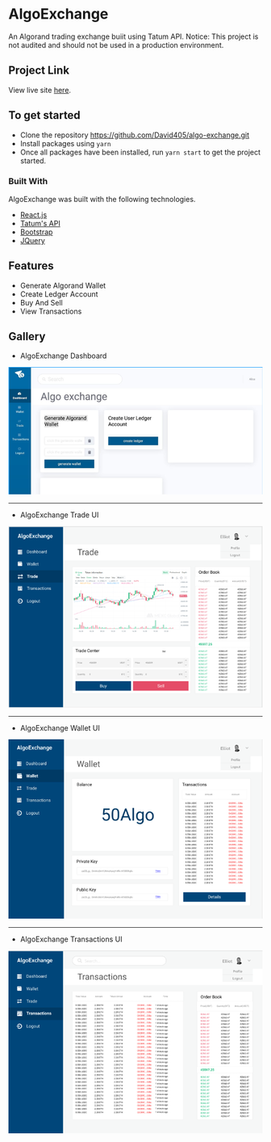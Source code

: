 # AlgoExchange

An Algorand trading exchange buiit using Tatum API.
Notice: This project is not audited and should not be used in a production environment.

## Project Link

View live site [here](https://algo-exchange.netlify.app).

## To get started

- Clone the repository <https://github.com/David405/algo-exchange.git>
- Install packages using `yarn`
- Once all packages have been installed, run `yarn start` to get the project started.

### Built With

AlgoExchange was built with the following technologies.

- [React.js](https://reactjs.org/)
- [Tatum's API](https://github.com/tatumio/tatum-js)
- [Bootstrap](https://getbootstrap.com)
- [JQuery](https://jquery.com)

## Features

- Generate Algorand Wallet
- Create Ledger Account
- Buy And Sell
- View Transactions

## Gallery

- AlgoExchange Dashboard

![Dashboard](./public/Site%20screenshots/Screenshot%203.png)

---

- AlgoExchange Trade UI

![Trade UI](./public/Site%20screenshots/Screenshot%201.png)

---

- AlgoExchange Wallet UI

![Trade UI](./public/Site%20screenshots/Screenshot%204.png)

---

- AlgoExchange Transactions UI

![Transactions UI](./public/Site%20screenshots/Screenshot%202.png)

